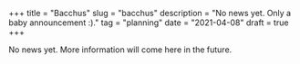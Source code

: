 +++
title = "Bacchus"
slug = "bacchus"
description = "No news yet. Only a baby announcement :)."
tag = "planning"
date = "2021-04-08"
draft = true
+++

No news yet. More information will come here in the future.
